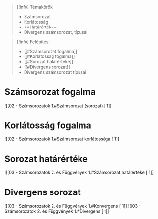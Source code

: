 > [!info] Témakörök:
> - Számsorozat
> - Korlátosság
> - ==Határérték==
> - Divergens számsorozat, típusai

> [!info] Felépítés:
> - [[#Számsorozat fogalma]]
> - [[#Korlátosság fogalma]]
> - [[#Sorozat határértéke]]
> - [[#Divergens sorozat]]
> - Divergens számsorozat típusai

# Számsorozat fogalma
![[02 - Számsorozatok 1.#Számsorozat (sorozat) [ 1]]
# Korlátosság fogalma
![[02 - Számsorozatok 1.#Számsorozat korlátossága [ 1]]
# Sorozat határértéke
![[03 - Számsorozatok 2. és Függvények 1.#Számsorozat határértéke [ 1]]
# Divergens sorozat
![[03 - Számsorozatok 2. és Függvények 1.#Konvergens [ 1]]
![[03 - Számsorozatok 2. és Függvények 1.#Divergens [ 1]]